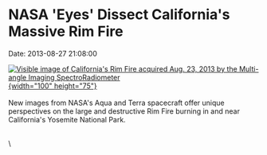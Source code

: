 NASA \'Eyes\' Dissect California\'s Massive Rim Fire
====================================================

Date: 2013-08-27 21:08:00

[![Visible image of California\'s Rim Fire acquired Aug. 23, 2013 by the
Multi-angle Imaging
SpectroRadiometer](http://www.jpl.nasa.gov/images/earth/airs/20130827/earth20130827-th.jpg){width="100"
height="75"}](http://www.jpl.nasa.gov/news/news.cfm?release=2013-260&rn=news.xml&rst=3885)\
\
New images from NASA\'s Aqua and Terra spacecraft offer unique
perspectives on the large and destructive Rim Fire burning in and near
California\'s Yosemite National Park.

\
\
